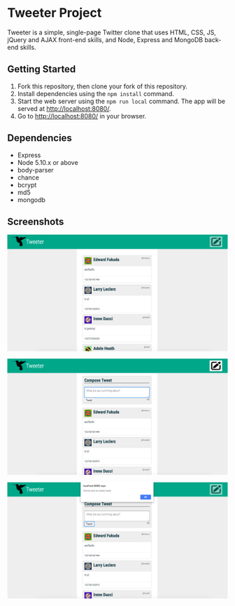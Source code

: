 # Tweeter Project

Tweeter is a simple, single-page Twitter clone that uses HTML, CSS, JS, jQuery and AJAX front-end skills, and Node, Express and MongoDB back-end skills.

## Getting Started

1. Fork this repository, then clone your fork of this repository.
2. Install dependencies using the `npm install` command.
3. Start the web server using the `npm run local` command. The app will be served at <http://localhost:8080/>.
4. Go to <http://localhost:8080/> in your browser.

## Dependencies

- Express
- Node 5.10.x or above
- body-parser
- chance
- bcrypt
- md5
- mongodb


## Screenshots

!["Screenshot of empty tweet post"](https://github.com/jenniferhsueh/tweeter/blob/master/docs/tweeter-homepage.png)

!["Screenshot of empty tweet post"](https://github.com/jenniferhsueh/tweeter/blob/master/docs/toggle-compose-tweet.png)

!["Screenshot of empty tweet post"](https://github.com/jenniferhsueh/tweeter/blob/master/docs/empty-tweet-post-alert.png)
